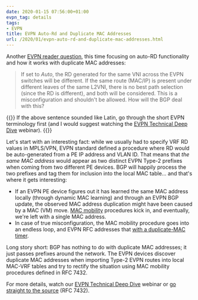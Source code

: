 ```yaml
---
date: 2020-01-15 07:56:00+01:00
evpn_tag: details
tags:
- EVPN
title: EVPN Auto-Rd and Duplicate MAC Addresses
url: /2020/01/evpn-auto-rd-and-duplicate-mac-addresses.html
---
```

Another [EVPN reader question](https://blog.ipspace.net/2019/12/evpn-route-targets-route-distinguishers.html), this time focusing on auto-RD functionality and how it works with duplicate MAC addresses:

> If set to *Auto*, the RD generated for the same VNI across the EVPN switches will be different. If the same route (MAC/IP) is present under different leaves of the same L2VNI, there is no best path selection (since the RD is different), and both will be considered. This is a misconfiguration and shouldn't be allowed. How will the BGP deal with this?

{{<note>}}
If the above sentence sounded like Latin, go through the short EVPN terminology first (and I would suggest watching the [EVPN Technical Deep Dive](https://www.ipspace.net/EVPN_Technical_Deep_Dive) webinar).
{{</note>}}
<!--more-->
Let's start with an interesting fact: while we usually had to specify VRF RD values in MPLS/VPN, EVPN standard defined a procedure where RD would be auto-generated from a PE IP address and VLAN ID. That means that *the same MAC address* would appear as two distinct EVPN Type-2 prefixes when coming from two different PE devices. BGP will happily process the two prefixes and tag them for inclusion into the local MAC table... and that's where it gets interesting:

- If an EVPN PE device figures out it has learned the same MAC address locally (through dynamic MAC learning) and through an EVPN BGP update, the observed MAC address duplication might have been caused by a MAC (VM) move. [MAC mobility](https://tools.ietf.org/html/rfc7432#section-15) procedures kick in, and eventually, we're left with a single MAC address.
- In case of true misconfiguration, the MAC mobility procedure goes into an endless loop, and EVPN RFC addresses that [with a duplicate-MAC timer](https://tools.ietf.org/html/rfc7432#section-15.1).

Long story short: BGP has nothing to do with duplicate MAC addresses; it just passes prefixes around the network. The EVPN devices discover duplicate MAC addresses when importing Type-2 EVPN routes into local MAC-VRF tables and try to rectify the situation using MAC mobility procedures defined in RFC 7432.

For more details, watch our [EVPN Technical Deep Dive](https://www.ipspace.net/EVPN_Technical_Deep_Dive) webinar or [go straight to the source](https://tools.ietf.org/html/rfc7432) (RFC 7432).
